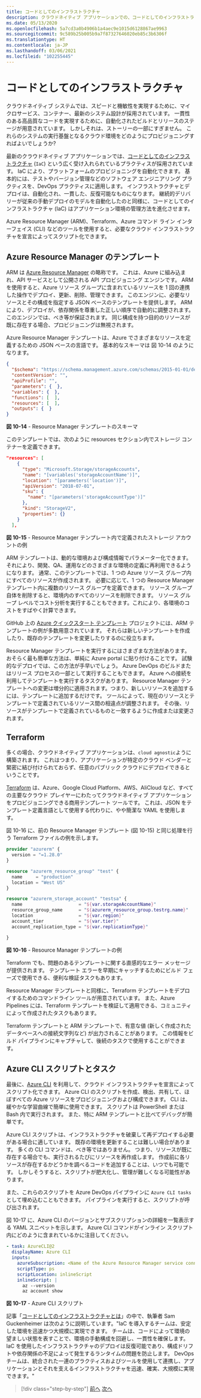 ```yaml
---
title: コードとしてのインフラストラクチャ
description: クラウドネイティブ アプリケーションでの、コードとしてのインフラストラクチャ (IaC) の導入
ms.date: 05/13/2020
ms.openlocfilehash: 5a7cd3a0b4906b1a4aec9e1015d6128867ae9963
ms.sourcegitcommit: 9c589b25b005b9a7f87327646020eb85c3b6306f
ms.translationtype: HT
ms.contentlocale: ja-JP
ms.lasthandoff: 03/06/2021
ms.locfileid: "102255445"
---
```

# <a name="infrastructure-as-code"></a>コードとしてのインフラストラクチャ

クラウドネイティブ システムでは、スピードと機敏性を実現するために、マイクロサービス、コンテナー、最新のシステム設計が採用されています。 一貫性のある高品質なコードを実現するために、自動化されたビルドとリリースのステージが用意されています。 しかしそれは、ストーリーの一部にすぎません。 これらのシステムの実行基盤となるクラウド環境をどのようにプロビジョニングすればよいでしょうか?

最新のクラウドネイティブ アプリケーションでは、[コードとしてのインフラストラクチャ](/azure/devops/learn/what-is-infrastructure-as-code) (`IaC`) という広く受け入れられているプラクティスが採用されています。  IaC により、プラットフォームのプロビジョニングを自動化できます。 基本的には、テストやバージョン管理などのソフトウェア エンジニアリング プラクティスを、DevOps プラクティスに適用します。 インフラストラクチャとデプロイは、自動化され、一貫した、反復可能なものになります。 継続的デリバリーが従来の手動デプロイのモデルを自動化したのと同様に、コードとしてのインフラストラクチャ (IaC) はアプリケーション環境の管理方法を進化させます。

Azure Resource Manager (ARM)、Terraform、Azure コマンド ライン インターフェイス (CLI) などのツールを使用すると、必要なクラウド インフラストラクチャを宣言によってスクリプト化できます。

## <a name="azure-resource-manager-templates"></a>Azure Resource Manager のテンプレート

ARM は [Azure Resource Manager](/azure/azure-resource-manager/management/overview) の略称です。 これは、Azure に組み込まれ、API サービスとして公開される API プロビジョニング エンジンです。 ARM を使用すると、Azure リソース グループに含まれているリソースを 1 回の連携した操作でデプロイ、更新、削除、管理できます。 このエンジンに、必要なリソースとその構成を指定する JSON ベースのテンプレートを提供します。 ARM により、デプロイが、依存関係を尊重した正しい順序で自動的に調整されます。 このエンジンでは、べき等が保証されます。 同じ構成を持つ目的のリソースが既に存在する場合、プロビジョニングは無視されます。

Azure Resource Manager テンプレートは、Azure でさまざまなリソースを定義するための JSON ベースの言語です。 基本的なスキーマは 図 10-14 のようになります。

```json
{
  "$schema": "https://schema.management.azure.com/schemas/2015-01-01/deploymentTemplate.json#",
  "contentVersion": "",
  "apiProfile": "",
  "parameters": {  },
  "variables": {  },
  "functions": [  ],
  "resources": [  ],
  "outputs": {  }
}
```

**図 10-14** - Resource Manager テンプレートのスキーマ

このテンプレートでは、次のように resources セクション内でストレージ コンテナーを定義できます。

```json
"resources": [
    {
      "type": "Microsoft.Storage/storageAccounts",
      "name": "[variables('storageAccountName')]",
      "location": "[parameters('location')]",
      "apiVersion": "2018-07-01",
      "sku": {
        "name": "[parameters('storageAccountType')]"
      },
      "kind": "StorageV2",
      "properties": {}
    }
  ],
```

**図 10-15** - Resource Manager テンプレート内で定義されたストレージ アカウントの例

ARM テンプレートは、動的な環境および構成情報でパラメーター化できます。 それにより、開発、QA、運用などのさまざまな環境の定義に再利用できるようになります。 通常、このテンプレートでは、1 つの Azure リソース グループ内にすべてのリソースが作成されます。 必要に応じて、1 つの Resource Manager テンプレート内に複数のリソース グループを定義できます。 リソース グループ自体を削除すると、環境内のすべてのリソースを削除できます。 リソース グループ レベルでコスト分析を実行することもできます。これにより、各環境のコストをすばやく計算できます。

GitHub 上の [Azure クイックスタート テンプレート](https://github.com/Azure/azure-quickstart-templates) プロジェクトには、ARM テンプレートの例が多数用意されています。 それらは新しいテンプレートを作成したり、既存のテンプレートを変更したりするのに役立ちます。

Resource Manager テンプレートを実行するにはさまざまな方法があります。 おそらく最も簡単な方法は、単純に Azure portal に貼り付けることです。 試験的なデプロイでは、この方法が手早いでしょう。 Azure DevOps のビルドまたはリリース プロセスの一部として実行することもできます。 Azure への接続を利用してテンプレートを実行するタスクがあります。 Resource Manager テンプレートへの変更は増分的に適用されます。つまり、新しいリソースを追加するには、テンプレートに追加するだけです。 ツールによって、現在のリソースとテンプレートで定義されているリソース間の相違点が調整されます。 その後、リソースがテンプレートで定義されているものと一致するように作成または変更されます。  

## <a name="terraform"></a>Terraform

多くの場合、クラウドネイティブ アプリケーションは、`cloud agnostic`ように構築されます。 これはつまり、アプリケーションが特定のクラウド ベンダーと緊密に結び付けられておらず、任意のパブリック クラウドにデプロイできるということです。

[Terraform](https://www.terraform.io/) は、Azure、Google Cloud Platform、AWS、AliCloud など、すべての主要なクラウド プレイヤーにわたってクラウドネイティブ アプリケーションをプロビジョニングできる商用テンプレート ツールです。 これは、JSON をテンプレート定義言語として使用する代わりに、やや簡潔な YAML を使用します。

図 10-16 に、前の Resource Manager テンプレート (図 10-15) と同じ処理を行う Terraform ファイルの例を示します。

```terraform
provider "azurerm" {
  version = "=1.28.0"
}

resource "azurerm_resource_group" "test" {
  name     = "production"
  location = "West US"
}

resource "azurerm_storage_account" "testsa" {
  name                     = "${var.storageAccountName}"
  resource_group_name      = "${azurerm_resource_group.testrg.name}"
  location                 = "${var.region}"
  account_tier             = "${var.tier}"
  account_replication_type = "${var.replicationType}"

}
```

**図 10-16** - Resource Manager テンプレートの例

Terraform でも、問題のあるテンプレートに関する直感的なエラー メッセージが提供されます。 テンプレート エラーを早期にキャッチするためにビルド フェーズで使用できる、便利な検証タスクもあります。

Resource Manager テンプレートと同様に、Terraform テンプレートをデプロイするためのコマンドライン ツールが用意されています。 また、Azure Pipelines には、Terraform テンプレートを検証して適用できる、コミュニティによって作成されたタスクもあります。

Terraform テンプレートと ARM テンプレートで、有意な値 (新しく作成されたデータベースへの接続文字列など) が出力されることがあります。 この情報をビルド パイプラインにキャプチャして、後続のタスクで使用することができます。

## <a name="azure-cli-scripts-and-tasks"></a>Azure CLI スクリプトとタスク

最後に、[Azure CLI](/cli/azure/) を利用して、クラウド インフラストラクチャを宣言によってスクリプト化できます。 Azure CLI のスクリプトを作成、検出、共有して、ほぼすべての Azure リソースをプロビジョニングおよび構成できます。 CLI は、緩やかな学習曲線で簡単に使用できます。 スクリプトは PowerShell または Bash 内で実行されます。 また、特に ARM テンプレートと比べてデバッグが簡単です。

Azure CLI スクリプトは、インフラストラクチャを破棄して再デプロイする必要がある場合に適しています。 既存の環境を更新することは難しい場合があります。 多くの CLI コマンドは、べき等ではありません。 つまり、リソースが既に存在する場合でも、実行されるたびにリソースを再作成します。 作成前に各リソースが存在するかどうかを調べるコードを追加することは、いつでも可能です。 しかしそうすると、スクリプトが肥大化し、管理が難しくなる可能性があります。

また、これらのスクリプトを Azure DevOps パイプラインに `Azure CLI tasks`として埋め込むこともできます。 パイプラインを実行すると、スクリプトが呼び出されます。

図 10-17 に、Azure CLI のバージョンとサブスクリプションの詳細を一覧表示する YAML スニペットを示します。 Azure CLI コマンドがインライン スクリプト内にどのように含まれているかに注目してください。

```yaml
- task: AzureCLI@2
  displayName: Azure CLI
  inputs:
    azureSubscription: <Name of the Azure Resource Manager service connection>
    scriptType: ps
    scriptLocation: inlineScript
    inlineScript: |
      az --version
      az account show
```

**図 10-17** - Azure CLI スクリプト

記事「[コードとしてのインフラストラクチャとは](/azure/devops/learn/what-is-infrastructure-as-code)」の中で、執筆者 Sam Guckenheimer は次のように説明しています。"IaC を導入するチームは、安定した環境を迅速かつ大規模に実現できます。 チームは、コードによって環境の望ましい状態を表すことで、環境の手動構成を回避し、一貫性を確保します。 IaC を使用したインフラストラクチャのデプロイは反復可能であり、構成ドリフトや依存関係の不足によって発生するランタイムの問題を防止します。 DevOps チームは、統合された一連のプラクティスおよびツールを使用して連携し、アプリケーションとそれを支えるインフラストラクチャを迅速、確実、大規模に実現できます。"

>[!div class="step-by-step"]
>[前へ](feature-flags.md)
>[次へ](application-bundles.md)

